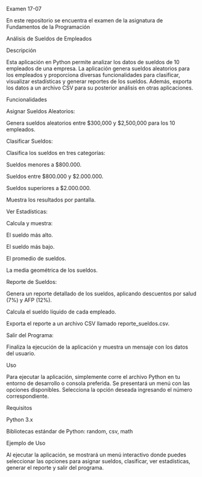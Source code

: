 Examen 17-07


En este repositorio se encuentra el examen de la asignatura de Fundamentos de la Programación

Análisis de Sueldos de Empleados

Descripción

Esta aplicación en Python permite analizar los datos de sueldos de 10 empleados de una empresa. La aplicación genera sueldos aleatorios para los empleados y proporciona diversas funcionalidades para clasificar, visualizar estadísticas y generar reportes de los sueldos. Además, exporta los datos a un archivo CSV para su posterior análisis en otras aplicaciones.

Funcionalidades

Asignar Sueldos Aleatorios:

Genera sueldos aleatorios entre $300,000 y $2,500,000 para los 10 empleados.

Clasificar Sueldos:

Clasifica los sueldos en tres categorías:

Sueldos menores a $800.000.

Sueldos entre $800.000 y $2.000.000.

Sueldos superiores a $2.000.000.

Muestra los resultados por pantalla.

Ver Estadísticas:

Calcula y muestra:

El sueldo más alto.

El sueldo más bajo.

El promedio de sueldos.

La media geométrica de los sueldos.

Reporte de Sueldos:

Genera un reporte detallado de los sueldos, aplicando descuentos por salud (7%) y AFP (12%).

Calcula el sueldo líquido de cada empleado.

Exporta el reporte a un archivo CSV llamado reporte_sueldos.csv.

Salir del Programa:

Finaliza la ejecución de la aplicación y muestra un mensaje con los datos del usuario.


Uso

Para ejecutar la aplicación, simplemente corre el archivo Python en tu entorno de desarrollo o consola preferida. Se presentará un menú con las opciones disponibles. Selecciona la opción deseada ingresando el número correspondiente.


Requisitos

Python 3.x

Bibliotecas estándar de Python: random, csv, math


Ejemplo de Uso

Al ejecutar la aplicación, se mostrará un menú interactivo donde puedes seleccionar las opciones para asignar sueldos, clasificar, ver estadísticas, generar el reporte y salir del programa.
